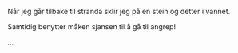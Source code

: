 Når jeg går tilbake til stranda sklir jeg på en stein og detter i vannet.

Samtidig benytter måken sjansen til å gå til angrep!

...
